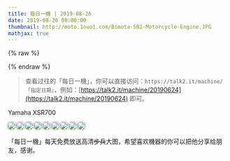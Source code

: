 ```yaml
---
title: 每日一機 | 2019-08-26      
date: 2019-08-26 00:00:00
thumbnail: http://moto.1ouo1.com/Bimota-SB2-Motorcycle-Engine.JPG
mathjax: true
---
```


{% raw %}
<style>

img{  
    border-radius: 5px;  
    box-shadow: 0px 0px 5px #888888;

    }  
#youngb{  
    border-radius: 0px;  
    box-shadow: 0px 0px 0px #FFFFFF;

    } 
         
</style>
{% endraw %}

> 查看过往的「每日一機」，你可以直接访问：`https://talk2.it/machine/「指定日期」`，例如：[https://talk2.it/machine/20190624](https://talk2.it/machine/20190624) 即可。

Yamaha XSR700

![](http://moto.1ouo1.com/05_05_2016_JVB_Moto_Yamaha_XSR_05_large.JPG?imageView2/0/interlace/1/q/100|watermark/1/image/aHR0cDovL2Nkbi4xb3VvMS5jb20vJUU1JTg1JUE4JUU5JTgwJTgyJUU5JTg1JThEJUU2JUIwJUI0JUU1JThEJUIwLnBuZw==/dissolve/100/gravity/South/dx/10/dy/10)
![](http://moto.1ouo1.com/05_05_2016_JVB_Moto_Yamaha_XSR_09_large.JPG?imageView2/0/interlace/1/q/100|watermark/1/image/aHR0cDovL2Nkbi4xb3VvMS5jb20vJUU1JTg1JUE4JUU5JTgwJTgyJUU5JTg1JThEJUU2JUIwJUI0JUU1JThEJUIwLnBuZw==/dissolve/100/gravity/South/dx/10/dy/10)
![](http://moto.1ouo1.com/05_05_2016_JVB_Moto_Yamaha_XSR_07_large.JPG?imageView2/0/interlace/1/q/100|watermark/1/image/aHR0cDovL2Nkbi4xb3VvMS5jb20vJUU1JTg1JUE4JUU5JTgwJTgyJUU5JTg1JThEJUU2JUIwJUI0JUU1JThEJUIwLnBuZw==/dissolve/100/gravity/South/dx/10/dy/10)
![](http://moto.1ouo1.com/05_05_2016_JVB_Moto_Yamaha_XSR_01_large.JPG?imageView2/0/interlace/1/q/100|watermark/1/image/aHR0cDovL2Nkbi4xb3VvMS5jb20vJUU1JTg1JUE4JUU5JTgwJTgyJUU5JTg1JThEJUU2JUIwJUI0JUU1JThEJUIwLnBuZw==/dissolve/100/gravity/South/dx/10/dy/10)
![](http://moto.1ouo1.com/05_05_2016_JVB_Moto_Yamaha_XSR_12_large.JPG?imageView2/0/interlace/1/q/100|watermark/1/image/aHR0cDovL2Nkbi4xb3VvMS5jb20vJUU1JTg1JUE4JUU5JTgwJTgyJUU5JTg1JThEJUU2JUIwJUI0JUU1JThEJUIwLnBuZw==/dissolve/100/gravity/South/dx/10/dy/10)
![](http://moto.1ouo1.com/05_05_2016_JVB_Moto_Yamaha_XSR_08_large.JPG?imageView2/0/interlace/1/q/100|watermark/1/image/aHR0cDovL2Nkbi4xb3VvMS5jb20vJUU1JTg1JUE4JUU5JTgwJTgyJUU5JTg1JThEJUU2JUIwJUI0JUU1JThEJUIwLnBuZw==/dissolve/100/gravity/South/dx/10/dy/10)
![](http://moto.1ouo1.com/05_05_2016_JVB_Moto_Yamaha_XSR_10_large.JPG?imageView2/0/interlace/1/q/100|watermark/1/image/aHR0cDovL2Nkbi4xb3VvMS5jb20vJUU1JTg1JUE4JUU5JTgwJTgyJUU5JTg1JThEJUU2JUIwJUI0JUU1JThEJUIwLnBuZw==/dissolve/100/gravity/South/dx/10/dy/10)
![](http://moto.1ouo1.com/05_05_2016_JVB_Moto_Yamaha_XSR_02_large.JPG?imageView2/0/interlace/1/q/100|watermark/1/image/aHR0cDovL2Nkbi4xb3VvMS5jb20vJUU1JTg1JUE4JUU5JTgwJTgyJUU5JTg1JThEJUU2JUIwJUI0JUU1JThEJUIwLnBuZw==/dissolve/100/gravity/South/dx/10/dy/10)
![](http://moto.1ouo1.com/05_05_2016_JVB_Moto_Yamaha_XSR_06_large.JPG?imageView2/0/interlace/1/q/100|watermark/1/image/aHR0cDovL2Nkbi4xb3VvMS5jb20vJUU1JTg1JUE4JUU5JTgwJTgyJUU5JTg1JThEJUU2JUIwJUI0JUU1JThEJUIwLnBuZw==/dissolve/100/gravity/South/dx/10/dy/10)


「每日一機」每天免费放送高清~~步兵~~大图，希望喜欢機器的你可以把他分享给朋友，感谢。
